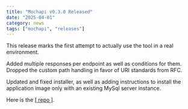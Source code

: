 ```yaml
---
title: "Mochapi v0.3.0 Released"
date: "2025-04-01"
category: news
tags: ["mochapi", "releases"]
---
```


This release marks the first attempt to actually use the tool in a
real environment.

Added multiple responses per endpoint as well as conditions for them.
Dropped the custom path handling in favor of URI standards from RFC.

Updated and fixed installer, as well as adding instructions to install
the application image only with an existing MySql server instance.

Here is the 
<a href="https://github.com/gerardo-m/mochapi" target="_blank">[ repo ]</a>.
